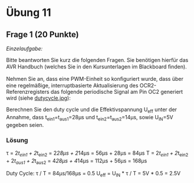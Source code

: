 # Übung 11
## Frage 1 (20 Punkte)

*Einzelaufgabe:*

Bitte beantworten Sie kurz die folgenden Fragen. Sie benötigen hierfür das AVR Handbuch (welches Sie in den Kursunterlagen im Blackboard ﬁnden).
 
Nehmen Sie an, dass eine PWM-Einheit so konﬁguriert wurde, dass über eine regelmäßige, interruptbasierte Aktualisierung des OCR2-Referenzregisters das folgende periodische Signal am Pin OC2 generiert wird (siehe [dutycycle.jpg](dutycycle.jpg)):
 
Berechnen Sie den duty cycle und die Effektivspannung U<sub>eff</sub> unter der Annahme, dass t<sub>ein1</sub>=t<sub>aus1</sub>=28µs und t<sub>ein2</sub>=t<sub>aus2</sub>=14µs, sowie U<sub>IN</sub>=5V gegeben seien.

### Lösung

τ = 2*t<sub>ein1</sub> + 2*t<sub>ein2</sub>
  = 2*28µs + 2*14µs
  = 56µs + 28µs
  = 84µs
T = 2*t<sub>ein1</sub> + 2*t<sub>ein2</sub> + 2*t<sub>aus1</sub> + 2*t<sub>aus2</sub>
  = 4*28µs + 4*14µs
  = 112µs + 56µs
  = 168µs

Duty Cycle:
τ / T = 84µs/168µs
      = 0.5
U<sub>eff</sub> = U<sub>IN</sub> * τ / T
                = 5V * 0.5
                = 2.5V
